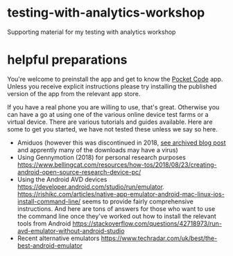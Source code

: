 # testing-with-analytics-workshop
Supporting material for my testing with analytics workshop

# helpful preparations
You're welcome to preinstall the app and get to know the [Pocket Code](app/pocket-code.md) app. Unless you receive explicit instructions please try installing the published version of the app from the relevant app store.

If you have a real phone you are willing to use, that's great. Otherwise you can have a go at using one of the various online device test farms or a virtual device. There are various tutorials and guides available. Here are some to get you started, we have not tested these unless we say so here.

* Amiduos (however this was discontinued in 2018, [see archived blog post](https://web.archive.org/web/20180315134350/https://ami.com/en/tech-blog/farewell-amiduos/) and apprently many of the downloads may have a virus)
* Using Gennymotion (2018) for personal research purposes https://www.bellingcat.com/resources/how-tos/2018/08/23/creating-android-open-source-research-device-pc/
* Using the Android AVD devices https://developer.android.com/studio/run/emulator. https://rishikc.com/articles/native-app-emulator-android-mac-linux-ios-install-command-line/ seems to provide fairly comprehensive instructions. And here are tons of answers for those who want to use the command line once they've worked out how to install the relevant tools from Android https://stackoverflow.com/questions/42718973/run-avd-emulator-without-android-studio
* Recent alternative emulators https://www.techradar.com/uk/best/the-best-android-emulator


